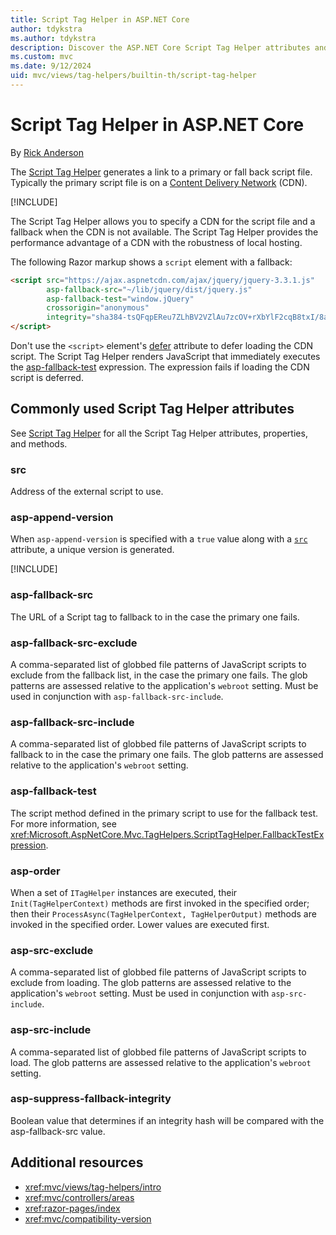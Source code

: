 ```yaml
---
title: Script Tag Helper in ASP.NET Core
author: tdykstra
ms.author: tdykstra
description: Discover the ASP.NET Core Script Tag Helper attributes and the role each attribute plays in extending behavior of the HTML Script tag.
ms.custom: mvc
ms.date: 9/12/2024
uid: mvc/views/tag-helpers/builtin-th/script-tag-helper
---
```

# Script Tag Helper in ASP.NET Core

By [Rick Anderson](https://twitter.com/RickAndMSFT)

The [Script Tag Helper](xref:Microsoft.AspNetCore.Mvc.TagHelpers.ScriptTagHelper) generates a link to a primary or fall back script file. Typically the primary script file is on a [Content Delivery Network](/office365/enterprise/content-delivery-networks#what-exactly-is-a-cdn) (CDN).

[!INCLUDE[](~/includes/cdn.md)]

The Script Tag Helper allows you to specify a CDN for the script file and a fallback when the CDN is not available. The Script Tag Helper provides the performance advantage of a CDN with the robustness of local hosting.

The following Razor markup shows a `script` element with a fallback:

```html
<script src="https://ajax.aspnetcdn.com/ajax/jquery/jquery-3.3.1.js"
        asp-fallback-src="~/lib/jquery/dist/jquery.js"
        asp-fallback-test="window.jQuery"
        crossorigin="anonymous"
        integrity="sha384-tsQFqpEReu7ZLhBV2VZlAu7zcOV+rXbYlF2cqB8txI/8aZajjp4Bqd+V6D5IgvKT">
</script>
```

Don't use the `<script>` element's [defer](https://developer.mozilla.org/docs/Web/HTML/Element/script) attribute to defer loading the CDN script. The Script Tag Helper renders JavaScript that immediately executes the [asp-fallback-test](#asp-fallback-test) expression. The expression fails if loading the CDN script is deferred.

## Commonly used Script Tag Helper attributes

See [Script Tag Helper](xref:Microsoft.AspNetCore.Mvc.TagHelpers.ScriptTagHelper) for all the Script Tag Helper attributes, properties, and methods.

### src

Address of the external script to use.

### asp-append-version

When `asp-append-version` is specified with a `true` value along with a [`src`](https://github.com/dotnet/aspnetcore/blob/main/src/Mvc/Mvc.TagHelpers/src/ScriptTagHelper.cs#L116) attribute, a unique version is generated.

[!INCLUDE[](~/includes/th_version.md)]

### asp-fallback-src

The URL of a Script tag to fallback to in the case the primary one fails.

### asp-fallback-src-exclude

A comma-separated list of globbed file patterns of JavaScript scripts to exclude from the fallback list, in the case the primary one fails. The glob patterns are assessed relative to the application's `webroot` setting. Must be used in conjunction with `asp-fallback-src-include`.

### asp-fallback-src-include

A comma-separated list of globbed file patterns of JavaScript scripts to fallback to in the case the primary one fails. The glob patterns are assessed relative to the application's `webroot` setting.

### asp-fallback-test

The script method defined in the primary script to use for the fallback test. For more information, see <xref:Microsoft.AspNetCore.Mvc.TagHelpers.ScriptTagHelper.FallbackTestExpression>.

### asp-order

When a set of `ITagHelper` instances are executed, their `Init(TagHelperContext)` methods are first invoked in the specified order; then their `ProcessAsync(TagHelperContext, TagHelperOutput)` methods are invoked in the specified order. Lower values are executed first.

### asp-src-exclude

A comma-separated list of globbed file patterns of JavaScript scripts to exclude from loading. The glob patterns are assessed relative to the application's `webroot` setting. Must be used in conjunction with `asp-src-include`.

### asp-src-include

A comma-separated list of globbed file patterns of JavaScript scripts to load. The glob patterns are assessed relative to the application's `webroot` setting.

### asp-suppress-fallback-integrity

Boolean value that determines if an integrity hash will be compared with the asp-fallback-src value.

## Additional resources

* <xref:mvc/views/tag-helpers/intro>
* <xref:mvc/controllers/areas>
* <xref:razor-pages/index>
* <xref:mvc/compatibility-version>
